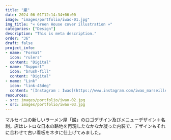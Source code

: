 ```yaml
---
title: "巌"
date: 2024-06-01T12:14:34+06:00
image: "images/portfolio/iwao-01.jpg"
img_title: "« Green House cover illustration »"
categories: ["Design"]
description: "This is meta description."
order: "36"
draft: false
project_info:
- name: "Format"
  icon: "rulers"
  content: "Digital"
- name: "Support"
  icon: "brush-fill"
  content: "Digital"
- name: "Link"
  icon: "link-45deg"
  content: "[Instagram : Iwao](https://www.instagram.com/iwao_marseille/)"
resources:
- src: images/portfolio/iwao-02.jpg
- src: images/portfolio/iwao-03.jpg
---
```

マルセイユの新しいラーメン屋「[巌](https://www.instagram.com/iwao_marseille/)」のロゴデザイン及びメニューデザイン＋名刺。店はレトロな日本の路地を再現したなかなか凝った内装で、デザインもそれに合わせて古い看板をネタに仕上げてみました。